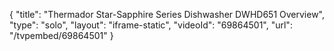 {
    "title": "Thermador Star-Sapphire Series Dishwasher DWHD651 Overview",
    "type": "solo",
    "layout": "iframe-static",
    "videoId": "69864501",
    "url": "\/tvpembed\/69864501"
}